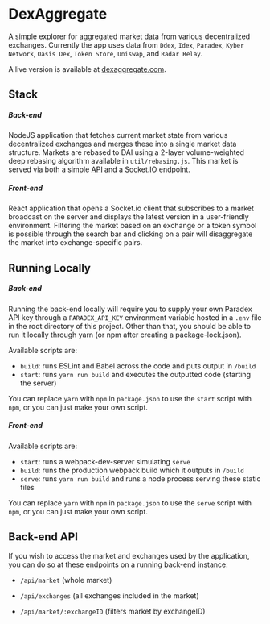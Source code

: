 # DexAggregate

A simple explorer for aggregated market data from various decentralized exchanges. Currently the app uses data from `Ddex`, `Idex`, `Paradex`, `Kyber Network`, `Oasis Dex`, `Token Store`, `Uniswap`, and `Radar Relay`.

A live version is available at [dexaggregate.com](http://www.dexaggregate.com).

## Stack

##### Back-end

NodeJS application that fetches current market state from various decentralized exchanges and merges these into a single market data structure. Markets are rebased to DAI using a 2-layer volume-weighted deep rebasing algorithm available in `util/rebasing.js`.
This market is served via both a simple [API](#api) and a Socket.IO endpoint.

##### Front-end

React application that opens a Socket.io client that subscribes to a market broadcast on the server and displays the latest version in a user-friendly environment.
Filtering the market based on an exchange or a token symbol is possible through the search bar and clicking on a pair will disaggregate the market into exchange-specific pairs.

## Running Locally

##### Back-end

Running the back-end locally will require you to supply your own Paradex API key through a `PARADEX_API_KEY` environment variable hosted in a `.env` file in the root directory of this project.
Other than that, you should be able to run it locally through yarn (or npm after creating a package-lock.json).

Available scripts are:
* `build`: runs ESLint and Babel across the code and puts output in `/build`
* `start`: runs `yarn run build` and executes the outputted code (starting the server)

You can replace `yarn` with `npm` in `package.json` to use the `start` script with `npm`, or you can just make your own script.

##### Front-end

Available scripts are:
* `start`: runs a webpack-dev-server simulating `serve`
* `build`: runs the production webpack build which it outputs in `/build`
* `serve`: runs `yarn run build` and runs a node process serving these static files

You can replace `yarn` with `npm` in `package.json` to use the `serve` script with `npm`, or you can just make your own script.

## Back-end API

If you wish to access the market and exchanges used by the application, you can do so at these endpoints on a running back-end instance:

* `/api/market` (whole market)
* `/api/exchanges` (all exchanges included in the market)

* `/api/market/:exchangeID` (filters market by exchangeID)









